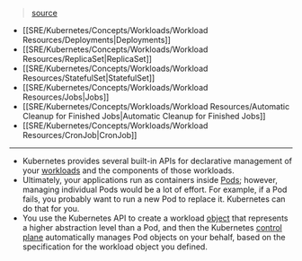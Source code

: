 > [source](https://kubernetes.io/docs/concepts/workloads/controllers/)

* [[SRE/Kubernetes/Concepts/Workloads/Workload Resources/Deployments|Deployments]]
* [[SRE/Kubernetes/Concepts/Workloads/Workload Resources/ReplicaSet|ReplicaSet]]
* [[SRE/Kubernetes/Concepts/Workloads/Workload Resources/StatefulSet|StatefulSet]]
* [[SRE/Kubernetes/Concepts/Workloads/Workload Resources/Jobs|Jobs]]
* [[SRE/Kubernetes/Concepts/Workloads/Workload Resources/Automatic Cleanup for Finished Jobs|Automatic Cleanup for Finished Jobs]]
* [[SRE/Kubernetes/Concepts/Workloads/Workload Resources/CronJob|CronJob]]

---
* Kubernetes provides several built-in APIs for declarative management of your [workloads](https://kubernetes.io/docs/concepts/workloads/) and the components of those workloads.
* Ultimately, your applications run as containers inside [Pods](https://kubernetes.io/docs/concepts/workloads/pods/); however, managing individual Pods would be a lot of effort. For example, if a Pod fails, you probably want to run a new Pod to replace it. Kubernetes can do that for you.
* You use the Kubernetes API to create a workload [object](https://kubernetes.io/docs/concepts/overview/working-with-objects/#kubernetes-objects) that represents a higher abstraction level than a Pod, and then the Kubernetes [control plane](https://kubernetes.io/docs/reference/glossary/?all=true#term-control-plane) automatically manages Pod objects on your behalf, based on the specification for the workload object you defined.